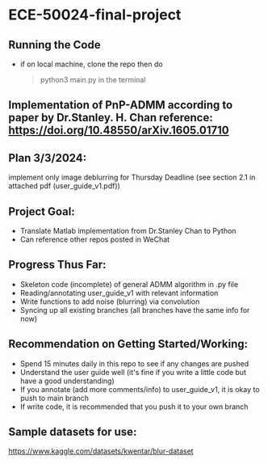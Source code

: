 # ECE-50024-final-project 

## Running the Code
* if on local machine, clone the repo then do
    > python3 main.py
in the terminal

## Implementation of PnP-ADMM according to paper by Dr.Stanley. H. Chan reference: https://doi.org/10.48550/arXiv.1605.01710 

## Plan 3/3/2024:
implement only image deblurring for Thursday Deadline (see section 2.1 in attached pdf (user_guide_v1.pdf))

## Project Goal:
* Translate Matlab implementation from Dr.Stanley Chan to Python
* Can reference other repos posted in WeChat

## Progress Thus Far:
* Skeleton code (incomplete) of general ADMM algorithm in .py file
* Reading/annotating user_guide_v1 with relevant information
* Write functions to add noise (blurring) via convolution
* Syncing up all existing branches (all branches have the same info for now)

## Recommendation on Getting Started/Working:
* Spend 15 minutes daily in this repo to see if any changes are pushed
* Understand the user guide well (it's fine if you write a little code but have a good understanding)
* If you annotate (add more comments/info) to user_guide_v1, it is okay to push to main branch
* If write code, it is recommended that you push it to your own branch

## Sample datasets for use:
https://www.kaggle.com/datasets/kwentar/blur-dataset
